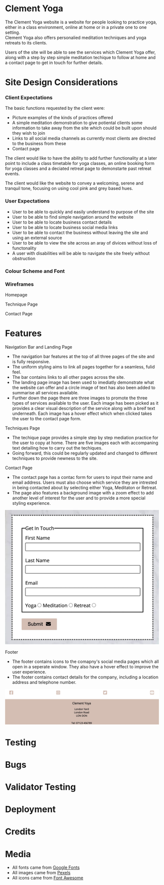 # Clement Yoga

The Clement Yoga website is a website for people looking to practice yoga, either in a class environment, online at home or in a private one to one setting.  
Clement Yoga also offers personalied meditation techniques and yoga retreats to its clients.

Users of the site will be able to see the services which Clement Yoga offer, along with a step by step simple meditation techique to follow at home and a contact page to get in touch for further details.

# Site Design Considerations
### Client Expectations

The basic functions requested by the client were:
- Picture examples of the kinds of practices offered
- A simple meditation demonstration to give potiental clients some information to take away from the site which could be built upon should they wish to join
- Links to all social media channels as currently most clients are directed to the business from these
- Contact page

The client would like to have the ability to add further functionality at a later point to include a class timetable for yoga classes, an online booking form for yoga classes and a deciated retreat page to demonstarte past retreat events. 

The client would like the website to convey a welcoming, serene and tranquil tone, focusing on using cool pink and grey based hues.

### User Expectations
- User to be able to quickly and easily understand to purpose of the site
- User to be able to find simple navigation around the website
- User to be able to locate business contact details
- User to be able to locate business social media links
- User to be able to contact the business without leaving the site and using an external source
- User to be able to view the site across an aray of divices without loss of functonality
- A user with disabilities will be able to navigate the site freely without obstruction

### Colour Scheme and Font

### Wireframes

Homepage

Technique Page

Contact Page



# Features

Navigation Bar and Landing Page
- The navigation bar features at the top of all three pages of the site and is fully responsive.
- The uniform styling aims to link all pages together for a seamless, fulid feel.
- The bar contains links to all other pages across the site.
- The landing page image has been used to imediatly demonstrate what the website can offer and a circle image of text has also been added to summarise all services available.
- Further down the page there are three images to promote the three types of services available to the user. Each image has been picked as it provides a clear visual description of the service along with a breif text underneath. Each image has a hover effect which when clicked takes the user to the contact page form.

Techniques Page
- The techique page provides a simple step by step mediation practice for the user to copy at home. There are five images each with accompaning text detailing how to carry out the techiques.
- Going forward, this could be regularly updated and changed to different techniques to provide newness to the site.

Contact Page
- The contact page has a contac form for users to input their name and email address. Users must also choose which service they are intrested in being contacted about by selecting either Yoga, Meditaton or Retreat. 
- The page also features a background image with a zoom effect to add another level of interest for the user and to provide a more special styling experience.

![Contact Form](assets/wireframes/contact-form-screenshot.jpg)

Footer
- The footer contains icons to the comapny's social media pages which all open in a seperate window. They also have a hover effect to improve the user experience.
- The footer contains contact details for the company, including a location address and telephone number.

![Footer](assets/wireframes/footer-screenshot.jpg)

# Testing

# Bugs

# Validator Testing

# Deployment

# Credits

# Media
 - All fonts came from [Google Fonts](https://fonts.google.com/) 
 - All images came from [Pexels](https://www.pexels.com/)
 - All icons came from [Font Awesome](https://fontawesome.com/)
